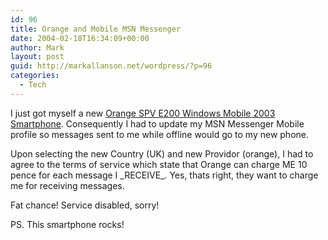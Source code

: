 ```yaml
---
id: 96
title: Orange and Mobile MSN Messenger
date: 2004-02-18T16:34:09+00:00
author: Mark
layout: post
guid: http://markallanson.net/wordpress/?p=96
categories:
  - Tech
---
```

I just got myself a new [Orange SPV E200 Windows Mobile 2003 Smartphone](http://shop.orange.co.uk/shop/show/handset/orange_spv_e200/details). Consequently I had to update my MSN Messenger Mobile profile so messages sent to me while offline would go to my new phone.

Upon selecting the new Country (UK) and new Providor (orange), I had to agree to the terms of service which state that Orange can charge ME 10 pence for each message I \_RECEIVE\_. Yes, thats right, they want to charge me for receiving messages.

Fat chance! Service disabled, sorry!

PS. This smartphone rocks!